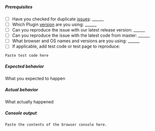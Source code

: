 <!-- If you are raising a bug playing a stream, you must fill out the following or your issue may not be responded to. For features or improvements, you may delete this. -->
##### Prerequisites
- [ ] Have you checked for duplicate [issues](https://github.com/kaltura/playkit-js-youbora/issues): ______
- [ ] Which Plugin [version](https://github.com/kaltura/playkit-js-youbora/releases) are you using: ______
- [ ] Can you reproduce the issue with our latest release version: ______
- [ ] Can you reproduce the issue with the latest code from master: ______
- [ ] What browser and OS names and versions are you using: ______
- [ ] If applicable, add test code or test page to reproduce: 
```
Paste test code here
```

##### Expected behavior
What you expected to happen

##### Actual behavior
What actually happened

##### Console output
```
Paste the contents of the browser console here.
```
